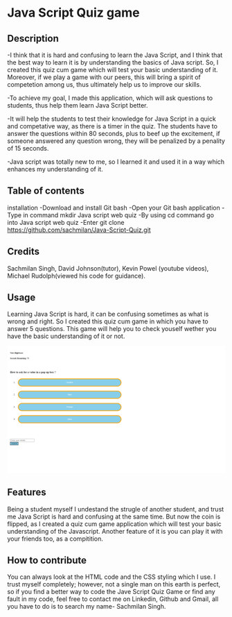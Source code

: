 # Java Script Quiz game

## Description

-I think that it is hard and confusing to learn the Java Script, and I think that the best way to learn it is by understanding the basics of Java script. So, I created this quiz cum game which will test your basic understanding of it. Moreover, if we play a game with our peers, this will bring a spirit of competetion among us, thus ultimately help us to improve our skills.

-To achieve my goal, I made this application, which will ask questions to students, thus help them learn Java Script better.

-It will help the students to test their knowledge for Java Script in a quick and competative way, as there is a timer in the quiz. The students have to answer the questions within 80 seconds, plus to beef up the excitement, if someone answered any question wrong, they will be penalized by a penality of 15 seconds.

-Java script was totally new to me, so I learned it and used it in a way which enhances my understanding of it.

## Table of contents

installation
-Download and install Git bash
-Open your Git bash application
-Type in command mkdir Java script web quiz
-By using cd command go into Java script web quiz
-Enter git clone https://github.com/sachmilan/Java-Script-Quiz.git

## Credits
Sachmilan Singh, David Johnson(tutor), Kevin Powel (youtube videos), Michael Rudolph(viewed his code for guidance).

## Usage

Learning Java Script is hard, it can be confusing sometimes as what is wrong and right. So I created this quiz cum game in which you have to answer 5 questions. This game will help you to check youself wether you have the basic understanding of it or not.

![alt text](assets/Screenshot.png)

## Features

Being a student myself I undestand the strugle of another student, and trust me Java Script is hard and confusing at the same time. But now the coin is flipped, as I created a quiz cum game application which will test your basic understanding of the Javascript. Another feature of it is you can play it with your friends too, as a compitition.

## How to contribute

You can always look at the HTML code and the CSS styling which I use. I trust myself completely; however, not a single man on this earth is perfect, so if you find a better way to code the Jave Script Quiz Game or find any fault in my code, feel free to contact me on Linkedin, Github and Gmail, all you have to do is to search my name- Sachmilan Singh.
